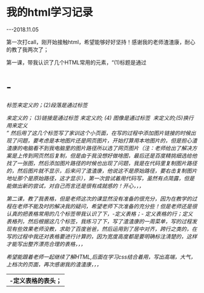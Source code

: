 # 我的html学习记录
---2018.11.05


第一次打call，刚开始接触html，希望能够好好坚持！感谢我的老师渣渣康，耐心的教了我两次了；

第一课，带我认识了几个HTML常用的元素，“(1)标题是通过<h1> - <h6> 标签来定义的；(2)段落是通过标签 <p> 来定义的； (3)链接是通过标签 <a> 来定义的; (4) 图像是通过标签 <img> 来定义的;(5)换行用来定义<br>” 然后用了这几个标签写了家训这个小页面，在写的过程中添加图片链接的时候出现了问题，要考虑是本地图片还是网页图片，开始打算用本地图片的，但是担心渣渣康的电脑看不到我电脑里的图片路径所以选了网页图片（注：老师给出了解决方案是上传到网页然后复制，但是由于我没想好做啥图，最后还是百度精挑细选给他找了一张图，然后添加图片路径的时候也出现了问题，我是在代码里复制图片路径的，然后图片就不显示，后来问了渣渣康，他说这不是原始路径，要右击复制图片地址那个是原始路径，这才显示），第一次尝试着用代码写，虽然有点简露，但是能做出新的尝试，对自己而言还是很有成就感的！开心，，，

第二课，教了我表格，但是老师这次的课显然没有准备的很充分，因为在教学的过程在老师不能及时的解决我的疑问，希望老师下次准备的充分些！但是老师还是很认真的把表格常用的几个标签带我认识了下，<table>-定义表格；<th>-定义表格的表头；<tr>-	定义表格的行；<td->定义表格列，然后根据这几个标签，我练习了下，写了渣渣康的一周菜单，写的过程发现有些效果老师没教，求助了百度爸爸，然后运用到了居中对齐，跨行之类的，在写的过程中我还对表格要进行计算的，因为宽度高度都是要明确标注清楚的，这样才能写出整齐漂亮合理的表格，，， 
  
 希望能跟着老师一起继续了解HTML,后面在学习css结合着用，写出高端，大气，上档次的页面，再次感谢我的渣渣康，，，
